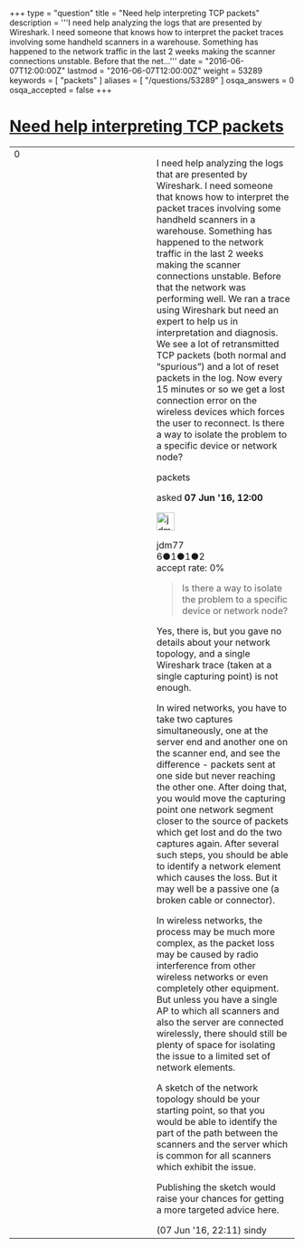 +++
type = "question"
title = "Need help interpreting TCP packets"
description = '''I need help analyzing the logs that are presented by Wireshark. I need someone that knows how to interpret the packet traces involving some handheld scanners in a warehouse. Something has happened to the network traffic in the last 2 weeks making the scanner connections unstable. Before that the net...'''
date = "2016-06-07T12:00:00Z"
lastmod = "2016-06-07T12:00:00Z"
weight = 53289
keywords = [ "packets" ]
aliases = [ "/questions/53289" ]
osqa_answers = 0
osqa_accepted = false
+++

<div class="headNormal">

# [Need help interpreting TCP packets](/questions/53289/need-help-interpreting-tcp-packets)

</div>

<div id="main-body">

<div id="askform">

<table id="question-table" style="width:100%;"><colgroup><col style="width: 50%" /><col style="width: 50%" /></colgroup><tbody><tr class="odd"><td style="width: 30px; vertical-align: top"><div class="vote-buttons"><div id="post-53289-score" class="post-score" title="current number of votes">0</div><div id="favorite-count" class="favorite-count"></div></div></td><td><div id="item-right"><div class="question-body"><p>I need help analyzing the logs that are presented by Wireshark. I need someone that knows how to interpret the packet traces involving some handheld scanners in a warehouse. Something has happened to the network traffic in the last 2 weeks making the scanner connections unstable. Before that the network was performing well. We ran a trace using Wireshark but need an expert to help us in interpretation and diagnosis. We see a lot of retransmitted TCP packets (both normal and “spurious”) and a lot of reset packets in the log. Now every 15 minutes or so we get a lost connection error on the wireless devices which forces the user to reconnect. Is there a way to isolate the problem to a specific device or network node?</p></div><div id="question-tags" class="tags-container tags">packets</div><div id="question-controls" class="post-controls"></div><div class="post-update-info-container"><div class="post-update-info post-update-info-user"><p>asked <strong>07 Jun '16, 12:00</strong></p><img src="https://secure.gravatar.com/avatar/0a99c27fa61c49299a67e3ad7d176f5d?s=32&amp;d=identicon&amp;r=g" class="gravatar" width="32" height="32" alt="jdm77&#39;s gravatar image" /><p>jdm77<br />
<span class="score" title="6 reputation points">6</span><span title="1 badges"><span class="badge1">●</span><span class="badgecount">1</span></span><span title="1 badges"><span class="silver">●</span><span class="badgecount">1</span></span><span title="2 badges"><span class="bronze">●</span><span class="badgecount">2</span></span><br />
<span class="accept_rate" title="Rate of the user&#39;s accepted answers">accept rate:</span> <span title="jdm77 has no accepted answers">0%</span></p></div></div><div id="comments-container-53289" class="comments-container"><span id="53300"></span><div id="comment-53300" class="comment"><div id="post-53300-score" class="comment-score"></div><div class="comment-text"><blockquote><p>Is there a way to isolate the problem to a specific device or network node?</p></blockquote><p>Yes, there is, but you gave no details about your network topology, and a single Wireshark trace (taken at a single capturing point) is not enough.</p><p>In wired networks, you have to take two captures simultaneously, one at the server end and another one on the scanner end, and see the difference - packets sent at one side but never reaching the other one. After doing that, you would move the capturing point one network segment closer to the source of packets which get lost and do the two captures again. After several such steps, you should be able to identify a network element which causes the loss. But it may well be a passive one (a broken cable or connector).</p><p>In wireless networks, the process may be much more complex, as the packet loss may be caused by radio interference from other wireless networks or even completely other equipment. But unless you have a single AP to which all scanners and also the server are connected wirelessly, there should still be plenty of space for isolating the issue to a limited set of network elements.</p><p>A sketch of the network topology should be your starting point, so that you would be able to identify the part of the path between the scanners and the server which is common for all scanners which exhibit the issue.</p><p>Publishing the sketch would raise your chances for getting a more targeted advice here.</p></div><div id="comment-53300-info" class="comment-info"><span class="comment-age">(07 Jun '16, 22:11)</span> sindy</div></div></div><div id="comment-tools-53289" class="comment-tools"></div><div class="clear"></div><div id="comment-53289-form-container" class="comment-form-container"></div><div class="clear"></div></div></td></tr></tbody></table>

</div>

</div>

